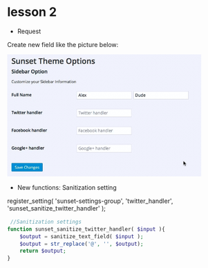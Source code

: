 # lesson 2
 - Request

Create new field like the picture below:

![Image of Yaktocat](https://github.com/comboyin/lesson_wordpress/blob/master/lession%202/img_readme/create_new_fields.png)

 - New functions: Sanitization setting


register_setting( 'sunset-settings-group', 'twitter_handler', 'sunset_sanitize_twitter_handler' );
 


```php
 //Sanitization settings
function sunset_sanitize_twitter_handler( $input ){
	$output = sanitize_text_field( $input );
	$output = str_replace('@', '', $output);
	return $output;
}
```

